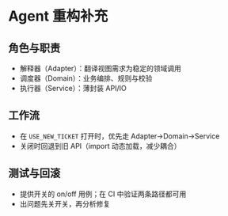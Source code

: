 # Agent 重构补充

## 角色与职责
- 解释器（Adapter）：翻译视图需求为稳定的领域调用
- 调度器（Domain）：业务编排、规则与校验
- 执行器（Service）：薄封装 API/IO

## 工作流
- 在 `USE_NEW_TICKET` 打开时，优先走 Adapter→Domain→Service
- 关闭时回退到旧 API（import 动态加载，减少耦合）

## 测试与回滚
- 提供开关的 on/off 用例；在 CI 中验证两条路径都可用
- 出问题先关开关，再分析修复

